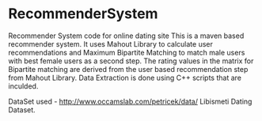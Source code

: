# RecommenderSystem
Recommender System code for online dating site
This is a maven based recommender system. It uses Mahout Library to calculate user recommendations and Maximum Bipartite
Matching to match male users with best female users as a second step. The rating values in the matrix for Bipartite matching 
are derived from the user based recommendation step from Mahout Library. Data Extraction is done using C++ scripts that are 
inculded. 

DataSet used - http://www.occamslab.com/petricek/data/ Libismeti Dating Dataset.

